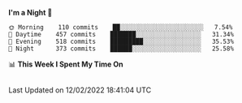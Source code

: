 <!--START_SECTION:waka-->
**I'm a Night 🦉** 

```text
🌞 Morning    110 commits    ██░░░░░░░░░░░░░░░░░░░░░░░   7.54% 
🌆 Daytime    457 commits    ███████░░░░░░░░░░░░░░░░░░   31.34% 
🌃 Evening    518 commits    █████████░░░░░░░░░░░░░░░░   35.53% 
🌙 Night      373 commits    ██████░░░░░░░░░░░░░░░░░░░   25.58%

```


📊 **This Week I Spent My Time On** 

```text
```


 Last Updated on 12/02/2022 18:41:04 UTC
<!--END_SECTION:waka-->

